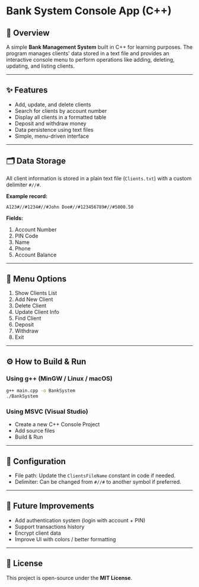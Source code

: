 # Bank System Console App (C++)

## 📌 Overview

A simple **Bank Management System** built in C++ for learning purposes. The program manages clients' data stored in a text file and provides an interactive console menu to perform operations like adding, deleting, updating, and listing clients.

---

## ✨ Features

* Add, update, and delete clients
* Search for clients by account number
* Display all clients in a formatted table
* Deposit and withdraw money
* Data persistence using text files
* Simple, menu-driven interface

---

## 🗂 Data Storage

All client information is stored in a plain text file (`Clients.txt`) with a custom delimiter `#//#`.

**Example record:**

```
A123#//#1234#//#John Doe#//#123456789#//#5000.50
```

**Fields:**

1. Account Number
2. PIN Code
3. Name
4. Phone
5. Account Balance

---

## 📖 Menu Options

1. Show Clients List
2. Add New Client
3. Delete Client
4. Update Client Info
5. Find Client
6. Deposit
7. Withdraw
8. Exit

---

## ⚙️ How to Build & Run

### Using g++ (MinGW / Linux / macOS)

```bash
g++ main.cpp -o BankSystem
./BankSystem
```

### Using MSVC (Visual Studio)

* Create a new C++ Console Project
* Add source files
* Build & Run

---

## 🔧 Configuration

* File path: Update the `ClientsFileName` constant in code if needed.
* Delimiter: Can be changed from `#//#` to another symbol if preferred.

---

## 🚀 Future Improvements

* Add authentication system (login with account + PIN)
* Support transactions history
* Encrypt client data
* Improve UI with colors / better formatting

---

## 📜 License

This project is open-source under the **MIT License**.
